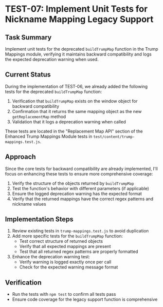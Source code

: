 # TEST-07: Implement Unit Tests for Nickname Mapping Legacy Support

## Task Summary
Implement unit tests for the deprecated `buildTrumpMap` function in the Trump Mappings module, verifying it maintains backward compatibility and logs the expected deprecation warning when used.

## Current Status
During the implementation of TEST-06, we already added the following tests for the deprecated `buildTrumpMap` function:

1. Verification that `buildTrumpMap` exists on the window object for backward compatibility
2. Confirmation that it returns the same mapping object as the new `getReplacementMap` method
3. Validation that it logs a deprecation warning when called

These tests are located in the "Replacement Map API" section of the Enhanced Trump Mappings Module tests in `test/content/trump-mappings.test.js`.

## Approach
Since the core tests for backward compatibility are already implemented, I'll focus on enhancing these tests to ensure more comprehensive coverage:

1. Verify the structure of the objects returned by `buildTrumpMap`
2. Test the function's behavior with different parameters (if applicable)
3. Ensure the logged deprecation warning has the expected format
4. Verify that the returned mappings have the correct regex patterns and nickname values

## Implementation Steps
1. Review existing tests in `trump-mappings.test.js` to avoid duplication
2. Add more specific tests for the `buildTrumpMap` function:
   - Test correct structure of returned objects
   - Verify that all expected mappings are present
   - Test that all returned regex patterns are properly formatted
3. Enhance the deprecation warning test:
   - Verify warning is logged exactly once per call
   - Check for the expected warning message format

## Verification
- Run the tests with `npm test` to confirm all tests pass
- Ensure code coverage for the legacy support function is comprehensive